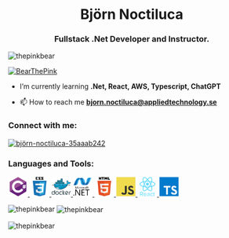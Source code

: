 <h1 align="center">Björn Noctiluca</h1>
<h3 align="center">Fullstack .Net Developer and Instructor.</h3>

<p align="left"> <img src="https://komarev.com/ghpvc/?username=thepinkbear&label=Profile%20views&color=0e75b6&style=flat" alt="thepinkbear" /> </p>

<p align="left"> <a href="https://twitter.com/BearThePink" target="blank"><img src="https://img.shields.io/twitter/follow/BearThePink?logo=twitter&style=for-the-badge" alt="BearThePink" /></a> </p>

- I’m currently learning **.Net, React, AWS, Typescript, ChatGPT**

- 📫 How to reach me **bjorn.noctiluca@appliedtechnology.se**

<h3 align="left">Connect with me:</h3>
<p align="left">
<a href="https://linkedin.com/in/björn-noctiluca-35aaab242" target="blank"><img align="center" src="https://raw.githubusercontent.com/rahuldkjain/github-profile-readme-generator/master/src/images/icons/Social/linked-in-alt.svg" alt="björn-noctiluca-35aaab242" height="30" width="40" /></a>
</p>

<h3 align="left">Languages and Tools:</h3>
<p align="left"> <a href="https://www.w3schools.com/cs/" target="_blank" rel="noreferrer"> <img src="https://raw.githubusercontent.com/devicons/devicon/master/icons/csharp/csharp-original.svg" alt="csharp" width="40" height="40"/> </a> <a href="https://www.w3schools.com/css/" target="_blank" rel="noreferrer"> <img src="https://raw.githubusercontent.com/devicons/devicon/master/icons/css3/css3-original-wordmark.svg" alt="css3" width="40" height="40"/> </a> <a href="https://www.docker.com/" target="_blank" rel="noreferrer"> <img src="https://raw.githubusercontent.com/devicons/devicon/master/icons/docker/docker-original-wordmark.svg" alt="docker" width="40" height="40"/> </a> <a href="https://dotnet.microsoft.com/" target="_blank" rel="noreferrer"> <img src="https://raw.githubusercontent.com/devicons/devicon/master/icons/dot-net/dot-net-original-wordmark.svg" alt="dotnet" width="40" height="40"/> </a> <a href="https://www.w3.org/html/" target="_blank" rel="noreferrer"> <img src="https://raw.githubusercontent.com/devicons/devicon/master/icons/html5/html5-original-wordmark.svg" alt="html5" width="40" height="40"/> </a> <a href="https://developer.mozilla.org/en-US/docs/Web/JavaScript" target="_blank" rel="noreferrer"> <img src="https://raw.githubusercontent.com/devicons/devicon/master/icons/javascript/javascript-original.svg" alt="javascript" width="40" height="40"/> </a> <a href="https://reactjs.org/" target="_blank" rel="noreferrer"> <img src="https://raw.githubusercontent.com/devicons/devicon/master/icons/react/react-original-wordmark.svg" alt="react" width="40" height="40"/> </a> <a href="https://www.typescriptlang.org/" target="_blank" rel="noreferrer"> <img src="https://raw.githubusercontent.com/devicons/devicon/master/icons/typescript/typescript-original.svg" alt="typescript" width="40" height="40"/> </a> </p>

<p><img align="left" src="https://github-readme-stats.vercel.app/api/top-langs?username=thepinkbear&show_icons=true&locale=en&layout=compact" alt="thepinkbear" /></p>

<p>&nbsp;<img align="center" src="https://github-readme-stats.vercel.app/api?username=thepinkbear&show_icons=true&locale=en" alt="thepinkbear" /></p>

<p><img align="center" src="https://github-readme-streak-stats.herokuapp.com/?user=thepinkbear&" alt="thepinkbear" /></p>
